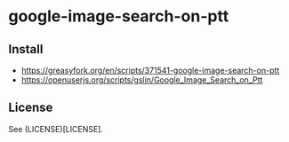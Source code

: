 # google-image-search-on-ptt

## Install

* https://greasyfork.org/en/scripts/371541-google-image-search-on-ptt
* https://openuserjs.org/scripts/gslin/Google_Image_Search_on_Ptt

## License

See (LICENSE)[LICENSE].
